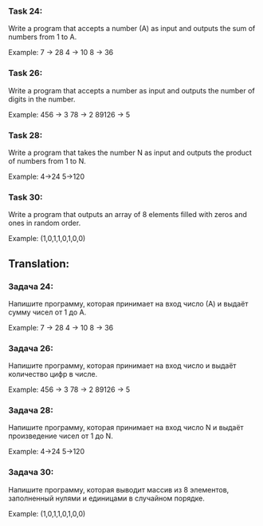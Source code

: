 ### Task 24: 
Write a program that accepts a number (A) as input
and outputs the sum of numbers from 1 to A.

Example:
7 -> 28 4 -> 10 8 -> 36

### Task 26: 
Write a program that accepts a number as input and outputs the number of digits in the number.

Example:
456 -> 3 78 -> 2 89126 -> 5

### Task 28: 
Write a program that takes the number N as input and outputs the product of numbers from 1 to N.

Example:
4->24 5->120

### Task 30: 
Write a program that outputs an array of 8 elements filled with zeros and ones in random order.

Example:
(1,0,1,1,0,1,0,0)


## Translation:
### Задача 24: 
Напишите программу, которая принимает на вход число (А) 
и выдаёт сумму чисел от 1 до А.

Example:
7 -> 28 4 -> 10 8 -> 36

### Задача 26: 
Напишите программу, которая принимает на вход число и выдаёт количество цифр в числе.

Example:
456 -> 3 78 -> 2 89126 -> 5

### Задача 28: 
Напишите программу, которая принимает на вход число N и выдаёт произведение чисел от 1 до N.

Example:
4->24 5->120

### Задача 30: 
Напишите программу, которая выводит массив из 8 элементов, заполненный нулями и единицами в случайном порядке.

Example:
(1,0,1,1,0,1,0,0)   